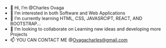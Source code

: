- 👋 Hi, I’m @Charles Ovaga
- 👀 I’m interested in both Software and Web Applications
- 🌱 I’m currently learning HTML, CSS, JAVASRCIPT, REACT, AND BOOTSTRAP...
- 💞️ I’m looking to collaborate on Learning new ideas and developing more Projects
- 📫 YOU CAN CONTACT ME @Ovagacharles@gmail.com

<!---
charlesovaga/charlesovaga is a ✨ special ✨ repository because its `README.md` (this file) appears on your GitHub profile.
You can click the Preview link to take a look at your changes.
--->
